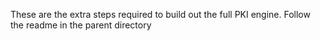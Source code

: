 These are the extra steps required to build out the full PKI engine. Follow the readme in the parent directory
